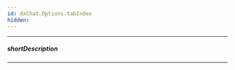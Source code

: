 ```yaml
---
id: dxChat.Options.tabIndex
hidden: 
---
```

---
##### shortDescription
<!-- Description goes here -->

---
<!-- Description goes here -->